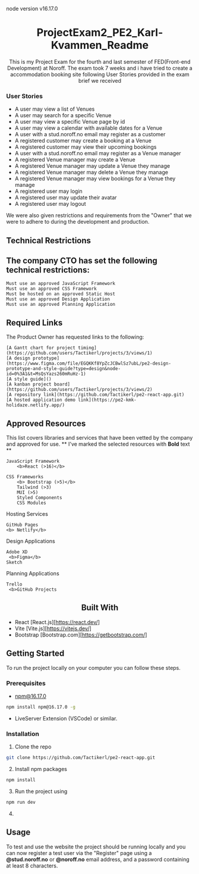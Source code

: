 node version v16.17.0

<h1 align="center">ProjectExam2_PE2_Karl-Kvammen_Readme</h1>

<p align="center">This is my Project Exam for the fourth and last semester of FED(Front-end Development) at  Noroff. The exam took 7 weeks and i have tried to create a accommodation booking site following User Stories provided in the exam brief we received</p>

### User Stories

<ul>
   <li> A user may view a list of Venues</li>
   <li> A user may search for a specific Venue</li>
   <li> A user may view a specific Venue page by id</li>
   <li> A user may view a calendar with available dates for a Venue</li>
   <li> A user with a stud.noroff.no email may register as a customer</li>
   <li> A registered customer may create a booking at a Venue</li>
   <li>  A registered customer may view their upcoming bookings</li>
   <li> A user with a stud.noroff.no email may register as a Venue manager</li>
   <li>  A registered Venue manager may create a Venue</li>
   <li> A registered Venue manager may update a Venue they manage</li>
   <li> A registered Venue manager may delete a Venue they manage</li>
   <li> A registered Venue manager may view bookings for a Venue they manage</li>
   <li> A registered user may login</li>
   <li> A registered user may update their avatar</li>
   <li> A registered user may logout</li>
</ul>

We were also given restrictions and requirements from the "Owner" that we were to adhere to during the development and production.

## Technical Restrictions

## The company CTO has set the following technical restrictions:

    Must use an approved JavaScript Framework
    Must use an approved CSS Framework
    Must be hosted on an approved Static Host
    Must use an approved Design Application
    Must use an approved Planning Application

## Required Links

The Product Owner has requested links to the following:

    [A Gantt chart for project timing](https://github.com/users/Tactikerl/projects/3/views/1)
    [A design prototype] (https://www.figma.com/file/EGQKKf8YpZcJCBwlSz7ubL/pe2-design-prototype-and-style-guide?type=design&node-id=0%3A1&t=MsQsYazs260mRuHz-1)
    [A style guide]()
    [A kanban project board](https://github.com/users/Tactikerl/projects/3/views/2)
    [A repository link](https://github.com/Tactikerl/pe2-react-app.git)
    [A hosted application demo link](https://pe2-kmk-holidaze.netlify.app/)

## Approved Resources

This list covers libraries and services that have been vetted by the company and approved for use. ** I've marked the selected resources with <b>Bold</b> text **

    JavaScript Framework
        <b>React (>16)</b>

    CSS Frameworks
        <b> Bootstrap (>5)</b>
        Tailwind (>3)
        MUI (>5)
        Styled Components
        CSS Modules

Hosting Services

    GitHub Pages
    <b> Netlify</b>

Design Applications

    Adobe XD
     <b>Figma</b>
    Sketch

Planning Applications

    Trello
     <b>GitHub Projects

<h2 align="center">Built With</h2>

- React [React.js][https://react.dev/]
- Vite [Vite.js][https://vitejs.dev/]
- Bootstrap [Bootstrap.com][https://getbootstrap.com/]

<h2>Getting Started</h2>
<p>To run the project locally on your computer you can follow these steps.</p>

### Prerequisites

- npm@16.17.0

```sh
npm install npm@16.17.0 -g
```

- LiveServer Extension (VSCode) or similar.

### Installation

1. Clone the repo

```sh
git clone https://github.com/Tactikerl/pe2-react-app.git
```

2. Install npm packages

```sh
npm install
```

3. Run the project using

```sh
npm run dev
```

4.

## Usage

To test and use the website the project should be running locally and you can now register a test user via the "Register" page using a <b>@stud.noroff.no</b> or <b>@noroff.no</b> email address, and a password containing at least 8 characters.
